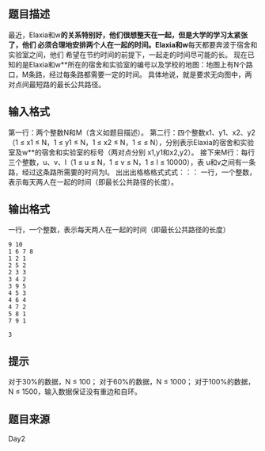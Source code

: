 


## 题目描述
最近，Elaxia和w**的关系特别好，他们很想整天在一起，但是大学的学习太紧张了，他们
必须合理地安排两个人在一起的时间。Elaxia和w**每天都要奔波于宿舍和实验室之间，他们
希望在节约时间的前提下，一起走的时间尽可能的长。
现在已知的是Elaxia和w**所在的宿舍和实验室的编号以及学校的地图：地图上有N个路
口，M条路，经过每条路都需要一定的时间。
具体地说，就是要求无向图中，两对点间最短路的最长公共路径。
## 输入格式
第一行：两个整数N和M（含义如题目描述）。
第二行：四个整数x1、y1、x2、y2（1 ≤ x1 ≤ N，1 ≤ y1 ≤ N，1 ≤ x2 ≤ N，1 ≤
≤ N），分别表示Elaxia的宿舍和实验室及w**的宿舍和实验室的标号（两对点分别
x1,y1和x2,y2）。
接下来M行：每行三个整数，u、v、l（1 ≤ u ≤ N，1 ≤ v ≤ N，1 ≤ l ≤ 10000），表
u和v之间有一条路，经过这条路所需要的时间为l。
出出出格格格式式式：：：
一行，一个整数，表示每天两人在一起的时间（即最长公共路径的长度）。
## 输出格式
一行，一个整数，表示每天两人在一起的时间（即最长公共路径的长度）

```input1
9 10
1 6 7 8
1 2 1
2 5 2
2 3 3
3 4 2
3 9 5
4 5 3
4 6 4
4 7 2
5 8 1
7 9 1

```
```output1
3
```

## 提示
对于30%的数据，N ≤ 100；
对于60%的数据，N ≤ 1000；
对于100%的数据，N ≤ 1500，输入数据保证没有重边和自环。
## 题目来源
Day2


